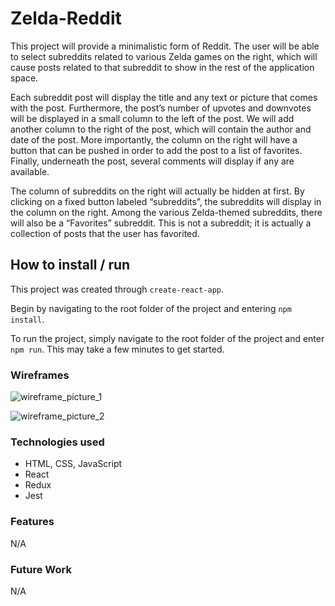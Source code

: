 # Zelda-Reddit
This project will provide a minimalistic form of Reddit. The user will be able to select subreddits related to various Zelda games on the right, which will cause posts related to that subreddit to show in the rest of the application space.

Each subreddit post will display the title and any text or picture that comes with the post. Furthermore, the post’s number of upvotes and downvotes will be displayed in a small column to the left of the post. We will add another column to the right of the post, which will contain the author and date of the post. More importantly, the column on the right will have a button that can be pushed in order to add the post to a list of favorites. Finally, underneath the post, several comments will display if any are available.

The column of subreddits on the right will actually be hidden at first. By clicking on a fixed button labeled “subreddits”, the subreddits will display in the column on the right. Among the various Zelda-themed subreddits, there will also be a “Favorites” subreddit. This is not a subreddit; it is actually a collection of posts that the user has favorited.

## How to install / run
This project was created through `create-react-app`. 

Begin by navigating to the root folder of the project and entering `npm install`. 

To run the project, simply navigate to the root folder of the project and enter `npm run`. This may take a few minutes to get started.

### Wireframes
![wireframe_picture_1]('./images/wireframes/wireframe_image_1.jpg')

![wireframe_picture_2]('./images/wireframes/wireframe_image_2.jpg')

### Technologies used
- HTML, CSS, JavaScript
- React
- Redux
- Jest

### Features
N/A

### Future Work
N/A
